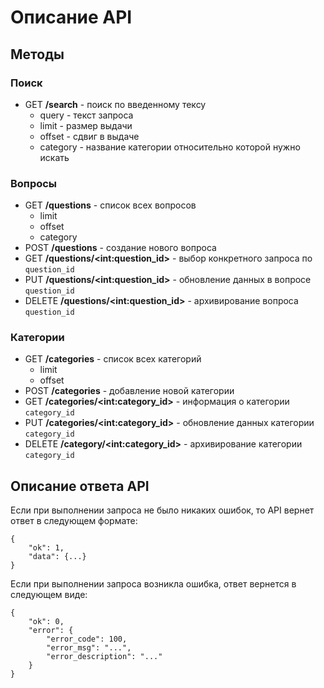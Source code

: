 # Описание API

## Методы


### Поиск

- GET **/search** - поиск по введенному тексу
    - query - текст запроса
    - limit - размер выдачи
    - offset - сдвиг в выдаче
    - category -  название категории относительно которой нужно искать


### Вопросы

- GET **/questions** - список всех вопросов
    - limit
    - offset
    - category
- POST **/questions** - создание нового вопроса
- GET **/questions/&lt;int:question_id&gt;** - выбор конкретного запроса по `question_id`
- PUT **/questions/&lt;int:question_id&gt;** - обновление данных в вопросе `question_id`
- DELETE **/questions/&lt;int:question_id&gt;** - архивирование вопроса `question_id`


### Категории

- GET **/categories** - список всех категорий
    - limit
    - offset
- POST **/categories** - добавление новой категории
- GET **/categories/&lt;int:category_id&gt;** - информация о категории `category_id`
- PUT **/categories/&lt;int:category_id&gt;** - обновление данных категории `category_id`
- DELETE **/category/&lt;int:category_id&gt;** - архивирование категории `category_id`



## Описание ответа API

Если при выполнении запроса не было никаких ошибок, то API вернет ответ в следующем формате:

```
{
    "ok": 1,
    "data": {...}
}
```

Если при выполнении запроса возникла ошибка, ответ вернется в следующем виде:

```
{
    "ok": 0,
    "error": {
        "error_code": 100,
        "error_msg": "...",
        "error_description": "..."
    }
}
```
